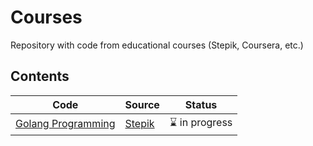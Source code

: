 # Courses

Repository with code from educational courses (Stepik, Coursera, etc.)

## Contents

| Code                              | Source                                     | Status        |
| --------------------------------- | ------------------------------------------ | ------------- |
| [Golang Programming](./go-stepik) | [Stepik](https://stepik.org/course/54403/) | ⌛ in progress |
